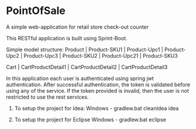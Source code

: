 # PointOfSale
A simple web-application for retail store check-out counter

This RESTful application is built using Sprint-Boot.

Simple model structure:
    Product
      | Product-SKU1
          | Product-Upc1
          | Product-Upc2
          | Product-Upc3
      | Product-SKU2
          | Product-Upc21
      | Product-SKU3
      
   Cart
      | CartProductDetail1
      | CartProductDetail2
      | CartProductDetail3
      
In this application each user is authenticated using spring jwt authentication. After successful authentication, the token is validated before using any of the service. If the token provided is invalid, then the user is not restricted to use the rest services.

1. To setup the project for Idea:
	Windows - gradlew.bat cleanIdea idea

2. To setup the project for Eclipse
	Windows - gradlew.bat eclipse
